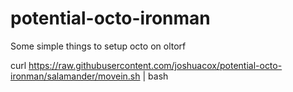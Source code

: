 potential-octo-ironman
======================

Some simple things to setup octo on oltorf

curl https://raw.githubusercontent.com/joshuacox/potential-octo-ironman/salamander/movein.sh | bash
